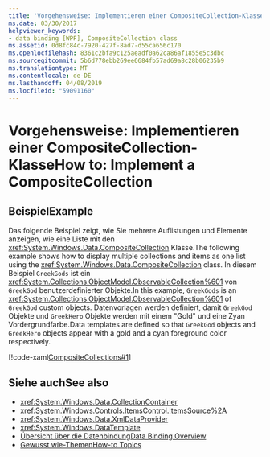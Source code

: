 ```yaml
---
title: 'Vorgehensweise: Implementieren einer CompositeCollection-Klasse'
ms.date: 03/30/2017
helpviewer_keywords:
- data binding [WPF], CompositeCollection class
ms.assetid: 0d8fc84c-7920-427f-8ad7-d55ca656c170
ms.openlocfilehash: 8361c2bfa9c125aeadf0a62ca86af1855e5c3dbc
ms.sourcegitcommit: 5b6d778ebb269ee6684fb57ad69a8c28b06235b9
ms.translationtype: MT
ms.contentlocale: de-DE
ms.lasthandoff: 04/08/2019
ms.locfileid: "59091160"
---
```

# <a name="how-to-implement-a-compositecollection"></a><span data-ttu-id="494e3-102">Vorgehensweise: Implementieren einer CompositeCollection-Klasse</span><span class="sxs-lookup"><span data-stu-id="494e3-102">How to: Implement a CompositeCollection</span></span>
## <a name="example"></a><span data-ttu-id="494e3-103">Beispiel</span><span class="sxs-lookup"><span data-stu-id="494e3-103">Example</span></span>  
 <span data-ttu-id="494e3-104">Das folgende Beispiel zeigt, wie Sie mehrere Auflistungen und Elemente anzeigen, wie eine Liste mit den <xref:System.Windows.Data.CompositeCollection> Klasse.</span><span class="sxs-lookup"><span data-stu-id="494e3-104">The following example shows how to display multiple collections and items as one list using the <xref:System.Windows.Data.CompositeCollection> class.</span></span> <span data-ttu-id="494e3-105">In diesem Beispiel `GreekGods` ist ein <xref:System.Collections.ObjectModel.ObservableCollection%601> von `GreekGod` benutzerdefinierter Objekte.</span><span class="sxs-lookup"><span data-stu-id="494e3-105">In this example, `GreekGods` is an <xref:System.Collections.ObjectModel.ObservableCollection%601> of `GreekGod` custom objects.</span></span> <span data-ttu-id="494e3-106">Datenvorlagen werden definiert, damit `GreekGod` Objekte und `GreekHero` Objekte werden mit einem "Gold" und eine Zyan Vordergrundfarbe.</span><span class="sxs-lookup"><span data-stu-id="494e3-106">Data templates are defined so that `GreekGod` objects and `GreekHero` objects appear with a gold and a cyan foreground color respectively.</span></span>  
  
 [!code-xaml[CompositeCollections#1](~/samples/snippets/csharp/VS_Snippets_Wpf/CompositeCollections/CS/Window1.xaml#1)]  
  
## <a name="see-also"></a><span data-ttu-id="494e3-107">Siehe auch</span><span class="sxs-lookup"><span data-stu-id="494e3-107">See also</span></span>

- <xref:System.Windows.Data.CollectionContainer>
- <xref:System.Windows.Controls.ItemsControl.ItemsSource%2A>
- <xref:System.Windows.Data.XmlDataProvider>
- <xref:System.Windows.DataTemplate>
- [<span data-ttu-id="494e3-108">Übersicht über die Datenbindung</span><span class="sxs-lookup"><span data-stu-id="494e3-108">Data Binding Overview</span></span>](data-binding-overview.md)
- [<span data-ttu-id="494e3-109">Gewusst wie-Themen</span><span class="sxs-lookup"><span data-stu-id="494e3-109">How-to Topics</span></span>](data-binding-how-to-topics.md)

